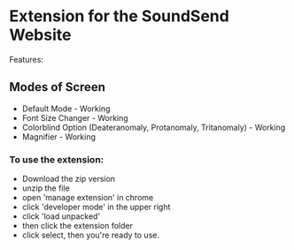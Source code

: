 # Extension for the SoundSend Website

Features:
## Modes of Screen
- Default Mode - Working
- Font Size Changer - Working
- Colorblind Option (Deateranomaly, Protanomaly, Tritanomaly) - Working
- Magnifier - Working

### To use the extension:
- Download the zip version
- unzip the file
- open 'manage extension' in chrome
- click 'developer mode' in the upper right
- click 'load unpacked'
- then click the extension folder
- click select, then you're ready to use.
